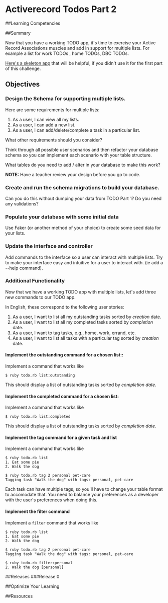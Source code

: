 # Activerecord Todos Part 2 
 
##Learning Competencies 

##Summary 

 Now that you have a working TODO app, it's time to exercise your Active Record Associations muscles and add in support for multiple lists.  For example a list for work TODOs , home TODOs, DBC TODOs.

[Here's a skeleton app](http://cl.ly/3u1L1M0B3q3E) that will be helpful, if you didn't use it for the first part of this challenge.

## Objectives

### Design the Schema for supporting multiple lists.

Here are some requirements for multiple lists:

1. As a user, I can view all my lists.  
2. As a user, I can add a new list.  
3. As a user, I can add/delete/complete a task in a particular list.  

What other requirements should you consider? 

Think through all possible user scenarios and then refactor your database schema so you can implement each scenario with your table structure. 

What tables do you need to add / alter in your database to make this work?

**NOTE:** Have a teacher review your design before you go to code.

### Create and run the schema migrations to build your database.

Can you do this without dumping your data from TODO Part 1?
Do you need any validations? 

### Populate your database with some initial data 
 
Use Faker (or another method of your choice) to create some seed data for your lists.

### Update the interface and controller
 
Add commands to the interface so a user can interact with multiple lists.  Try to make your interface easy and intuitive for a user to interact with.  (ie add a --help command).


### Additional Functionality

Now that we have a working TODO app with multiple lists, let's add three new commands to our TODO app.


In English, these correspond to the following user stories:

1. As a user, I want to list all my outstanding tasks sorted by *creation* date.
2. As a user, I want to list all my completed tasks sorted by *completion* date.
3. As a user, I want to tag tasks, e.g., home, work, errand, etc.
4. As a user, I want to list all tasks with a particular tag sorted by *creation* date.


#### Implement the outstanding command   for a chosen list::

Implement a command that works like

```text
$ ruby todo.rb list:outstanding
```

This should display a list of outstanding tasks sorted by *completion date*.

#### Implement the completed command for a chosen list:

Implement a command that works like


```text
$ ruby todo.rb list:completed
```

This should display a list of outstanding tasks sorted by *completion date*.  

#### Implement the tag command for a given task and list

Implement a command that works like

```text
$ ruby todo.rb list
1. Eat some pie
2. Walk the dog

$ ruby todo.rb tag 2 personal pet-care
Tagging task "Walk the dog" with tags: personal, pet-care
```

Each task can have multiple tags, so you'll have to change your table format to accomodate that.  You need to balance your preferences as a developer with the user's preferences when doing this.

#### Implement the filter command

Implement a `filter` command that works like

```text
$ ruby todo.rb list
1. Eat some pie
2. Walk the dog

$ ruby todo.rb tag 2 personal pet-care
Tagging task "Walk the dog" with tags: personal, pet-care

$ ruby todo.rb filter:personal
2. Walk the dog [personal]
``` 

##Releases
###Release 0 

##Optimize Your Learning 

##Resources
